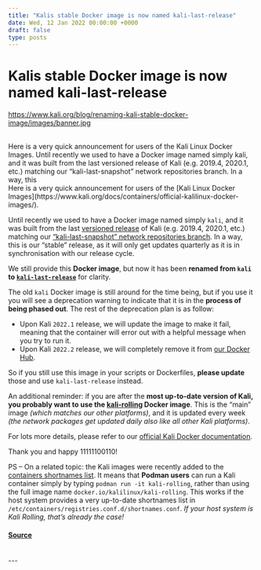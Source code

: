 ```yaml
---
title: "Kalis stable Docker image is now named kali-last-release"
date: Wed, 12 Jan 2022 00:00:00 +0000
draft: false
type: posts
---
```

# Kalis stable Docker image is now named kali-last-release
https://www.kali.org/blog/renaming-kali-stable-docker-image/images/banner.jpg
<br/>

<br/>
Here is a very quick announcement for users of the Kali Linux Docker Images. Until recently we used to have a Docker image named simply kali, and it was built from the last versioned release of Kali (e.g. 2019.4, 2020.1, etc.) matching our &ldquo;kali-last-snapshot&rdquo; network repositories branch. In a way, this
<br/>
Here is a very quick announcement for users of the [Kali Linux Docker Images](https://www.kali.org/docs/containers/official-kalilinux-docker-images/).

Until recently we used to have a Docker image named simply `kali`, and it was built from the last [versioned release](https://www.kali.org/releases/) of Kali (e.g. 2019.4, 2020.1, etc.) matching our [“kali-last-snapshot” network repositories branch](https://www.kali.org/docs/general-use/kali-branches/). In a way, this is our “stable” release, as it will only get updates quarterly as it is in synchronisation with our release cycle.

We still provide this **Docker image**, but now it has been **renamed from `kali` to [`kali-last-release`](https://hub.docker.com/r/kalilinux/kali-last-release)** for clarity.

The old `kali` Docker image is still around for the time being, but if you use it you will see a deprecation warning to indicate that it is in the **process of being phased out**. The rest of the deprecation plan is as follow:

-   Upon Kali `2022.1` release, we will update the image to make it fail, meaning that the container will error out with a helpful message when you try to run it.
-   Upon Kali `2022.2` release, we will completely remove it from [our Docker Hub](https://hub.docker.com/r/kalilinux/).

So if you still use this image in your scripts or Dockerfiles, **please update** those and use `kali-last-release` instead.

An additional reminder: if you are after the **most up-to-date version of Kali, you probably want to use the [kali-rolling](https://hub.docker.com/r/kalilinux/kali-last-release) Docker image**. This is the “main” image _(which matches our other platforms)_, and it is updated every week _(the network packages get updated daily also like all other Kali platforms)_.

For lots more details, please refer to our [official Kali Docker documentation](https://www.kali.org/docs/containers/official-kalilinux-docker-images/).

Thank you and happy 11111100110!

PS – On a related topic: the Kali images were recently added to the [containers shortnames list](https://github.com/containers/shortnames). It means that **Podman users** can run a Kali container simply by typing `podman run -it kali-rolling`, rather than using the full image name `docker.io/kalilinux/kali-rolling`. This works if the host system provides a very up-to-date shortnames list in `/etc/containers/registries.conf.d/shortnames.conf`. _If your host system is Kali Rolling, that’s already the case!_

#### [Source](https://www.kali.org/blog/renaming-kali-stable-docker-image/)

<br/>
---
